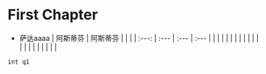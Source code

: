 # First Chapter

* 萨达aaaa
  | 阿斯蒂芬 | 阿斯蒂芬 |  |  |
  | :---: | :--- | :--- | :--- |
  |  |  |  |  |
  |  |  |  |  |
  |  |  |  |  |
  |  |  |  |  |

```javascript
int q1
```



